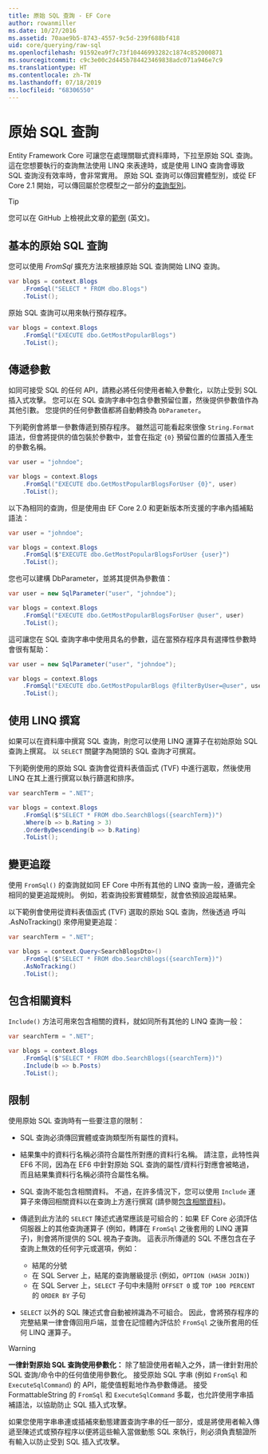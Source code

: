 ```yaml
---
title: 原始 SQL 查詢 - EF Core
author: rowanmiller
ms.date: 10/27/2016
ms.assetid: 70aae9b5-8743-4557-9c5d-239f688bf418
uid: core/querying/raw-sql
ms.openlocfilehash: 91592ea9f7c73f10446993282c1874c852000871
ms.sourcegitcommit: c9c3e00c2d445b784423469838adc071a946e7c9
ms.translationtype: HT
ms.contentlocale: zh-TW
ms.lasthandoff: 07/18/2019
ms.locfileid: "68306550"
---
```

# <a name="raw-sql-queries"></a>原始 SQL 查詢

Entity Framework Core 可讓您在處理關聯式資料庫時，下拉至原始 SQL 查詢。 這在您想要執行的查詢無法使用 LINQ 來表達時，或是使用 LINQ 查詢會導致 SQL 查詢沒有效率時，會非常實用。 原始 SQL 查詢可以傳回實體型別，或從 EF Core 2.1 開始，可以傳回屬於您模型之一部分的[查詢型別](xref:core/modeling/query-types)。

> [!TIP]  
> 您可以在 GitHub 上檢視此文章的[範例](https://github.com/aspnet/EntityFramework.Docs/tree/master/samples/core/Querying) \(英文\)。

## <a name="basic-raw-sql-queries"></a>基本的原始 SQL 查詢

您可以使用 *FromSql* 擴充方法來根據原始 SQL 查詢開始 LINQ 查詢。

<!-- [!code-csharp[Main](samples/core/Querying/Querying/RawSQL/Sample.cs)] -->
``` csharp
var blogs = context.Blogs
    .FromSql("SELECT * FROM dbo.Blogs")
    .ToList();
```

原始 SQL 查詢可以用來執行預存程序。

<!-- [!code-csharp[Main](samples/core/Querying/Querying/RawSQL/Sample.cs)] -->
``` csharp
var blogs = context.Blogs
    .FromSql("EXECUTE dbo.GetMostPopularBlogs")
    .ToList();
```

## <a name="passing-parameters"></a>傳遞參數

如同可接受 SQL 的任何 API，請務必將任何使用者輸入參數化，以防止受到 SQL 插入式攻擊。 您可以在 SQL 查詢字串中包含參數預留位置，然後提供參數值作為其他引數。 您提供的任何參數值都將自動轉換為 `DbParameter`。

下列範例會將單一參數傳遞到預存程序。 雖然這可能看起來很像 `String.Format` 語法，但會將提供的值包裝於參數中，並會在指定 `{0}` 預留位置的位置插入產生的參數名稱。

<!-- [!code-csharp[Main](samples/core/Querying/Querying/RawSQL/Sample.cs)] -->
``` csharp
var user = "johndoe";

var blogs = context.Blogs
    .FromSql("EXECUTE dbo.GetMostPopularBlogsForUser {0}", user)
    .ToList();
```

以下為相同的查詢，但是使用由 EF Core 2.0 和更新版本所支援的字串內插補點語法：

<!-- [!code-csharp[Main](samples/core/Querying/Querying/RawSQL/Sample.cs)] -->
``` csharp
var user = "johndoe";

var blogs = context.Blogs
    .FromSql($"EXECUTE dbo.GetMostPopularBlogsForUser {user}")
    .ToList();
```

您也可以建構 DbParameter，並將其提供為參數值：

<!-- [!code-csharp[Main](samples/core/Querying/Querying/RawSQL/Sample.cs)] -->
``` csharp
var user = new SqlParameter("user", "johndoe");

var blogs = context.Blogs
    .FromSql("EXECUTE dbo.GetMostPopularBlogsForUser @user", user)
    .ToList();
```

這可讓您在 SQL 查詢字串中使用具名的參數，這在當預存程序具有選擇性參數時會很有幫助：

<!-- [!code-csharp[Main](samples/core/Querying/Querying/RawSQL/Sample.cs)] -->
``` csharp
var user = new SqlParameter("user", "johndoe");

var blogs = context.Blogs
    .FromSql("EXECUTE dbo.GetMostPopularBlogs @filterByUser=@user", user)
    .ToList();
```

## <a name="composing-with-linq"></a>使用 LINQ 撰寫

如果可以在資料庫中撰寫 SQL 查詢，則您可以使用 LINQ 運算子在初始原始 SQL 查詢上撰寫。 以 `SELECT` 關鍵字為開頭的 SQL 查詢才可撰寫。

下列範例使用的原始 SQL 查詢會從資料表值函式 (TVF) 中進行選取，然後使用 LINQ 在其上進行撰寫以執行篩選和排序。

<!-- [!code-csharp[Main](samples/core/Querying/Querying/RawSQL/Sample.cs)] -->
``` csharp
var searchTerm = ".NET";

var blogs = context.Blogs
    .FromSql($"SELECT * FROM dbo.SearchBlogs({searchTerm})")
    .Where(b => b.Rating > 3)
    .OrderByDescending(b => b.Rating)
    .ToList();
```

## <a name="change-tracking"></a>變更追蹤

使用 `FromSql()` 的查詢就如同 EF Core 中所有其他的 LINQ 查詢一般，遵循完全相同的變更追蹤規則。 例如，若查詢投影實體類型，就會依預設追蹤結果。  

以下範例會使用從資料表值函式 (TVF) 選取的原始 SQL 查詢，然後透過 呼叫 .AsNoTracking() 來停用變更追蹤：

<!-- [!code-csharp[Main](samples/core/Querying/Querying/RawSQL/Sample.cs)] -->
``` csharp
var searchTerm = ".NET";

var blogs = context.Query<SearchBlogsDto>()
    .FromSql($"SELECT * FROM dbo.SearchBlogs({searchTerm})")
    .AsNoTracking()
    .ToList();
```

## <a name="including-related-data"></a>包含相關資料

`Include()` 方法可用來包含相關的資料，就如同所有其他的 LINQ 查詢一般：

<!-- [!code-csharp[Main](samples/core/Querying/Querying/RawSQL/Sample.cs)] -->
``` csharp
var searchTerm = ".NET";

var blogs = context.Blogs
    .FromSql($"SELECT * FROM dbo.SearchBlogs({searchTerm})")
    .Include(b => b.Posts)
    .ToList();
```

## <a name="limitations"></a>限制

使用原始 SQL 查詢時有一些要注意的限制：

* SQL 查詢必須傳回實體或查詢類型所有屬性的資料。

* 結果集中的資料行名稱必須符合屬性所對應的資料行名稱。 請注意，此特性與 EF6 不同，因為在 EF6 中針對原始 SQL 查詢的屬性/資料行對應會被略過，而且結果集資料行名稱必須符合屬性名稱。

* SQL 查詢不能包含相關資料。 不過，在許多情況下，您可以使用 `Include` 運算子來傳回相關資料以在查詢上方進行撰寫 (請參閱[包含相關資料](#including-related-data))。

* 傳遞到此方法的 `SELECT` 陳述式通常應該是可組合的：如果 EF Core 必須評估伺服器上的其他查詢運算子 (例如，轉譯在 `FromSql` 之後套用的 LINQ 運算子)，則會將所提供的 SQL 視為子查詢。 這表示所傳遞的 SQL 不應包含在子查詢上無效的任何字元或選項，例如：
  * 結尾的分號
  * 在 SQL Server 上，結尾的查詢層級提示 (例如，`OPTION (HASH JOIN)`)
  * 在 SQL Server 上，`SELECT` 子句中未隨附 `OFFSET 0` 或 `TOP 100 PERCENT` 的 `ORDER BY` 子句

* `SELECT` 以外的 SQL 陳述式會自動被辨識為不可組合。 因此，會將預存程序的完整結果一律會傳回用戶端，並會在記憶體內評估於 `FromSql` 之後所套用的任何 LINQ 運算子。

> [!WARNING]  
> **一律針對原始 SQL 查詢使用參數化：** 除了驗證使用者輸入之外，請一律針對用於 SQL 查詢/命令中的任何值使用參數化。 接受原始 SQL 字串 (例如 `FromSql` 和 `ExecuteSqlCommand`) 的 API，能使值輕鬆地作為參數傳遞。 接受 FormattableString 的 `FromSql` 和 `ExecuteSqlCommand` 多載，也允許使用字串插補語法，以協助防止 SQL 插入式攻擊。 
> 
> 如果您使用字串串連或插補來動態建置查詢字串的任一部分，或是將使用者輸入傳遞至陳述式或預存程序以便將這些輸入當做動態 SQL 來執行，則必須負責驗證所有輸入以防止受到 SQL 插入式攻擊。
